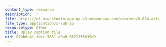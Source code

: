 ```yaml
---
content_type: resource
description: ''
file: https://ol-ocw-studio-app-qa.s3.amazonaws.com/courses/6-034-artificial-intelligence-fall-2010/87eb6a4ffdcc5881a0a90621155b39d9_kHyNqSnzP8Y.vtt
file_type: application/x-subrip
resourcetype: Other
title: 3play caption file
uid: 87eb6a4f-fdcc-5881-a0a9-0621155b39d9
---
```

